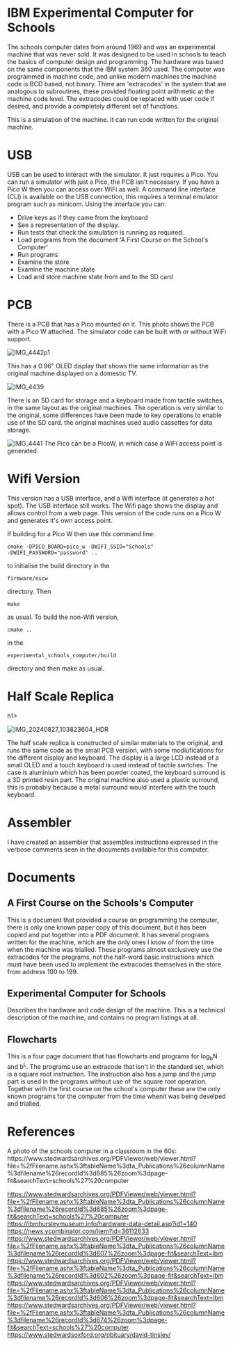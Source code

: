 # IBM Experimental Computer for Schools

The schools computer dates from around 1969 and was an experimental machine that was never sold. It was designed to be used in schools to teach the basics of computer design and programming. The hardware was based on the same components that the IBM system 360 used. The computer was programmed in machine code, and unlike modern machines the machine code is BCD based, not binary. There are 'extracodes' in the system that are analogous to subroutines, these provided floating point arithmetic at the machine code level. The extracodes could be replaced with user code if desired, and provide a completely different set of functions.

This is a simulation of the machine. It can run code written for the original machine.

<h1>USB</h1>
USB can be used to interact with the simulator. It just requires a Pico. You can run a simulator with just a Pico, the PCB isn't necessary. If you have a Pico W then you can access over WiFi as well.
A command line interface (CLI) is available on the USB connection, this requires a terminal emulator program such as minicom. Using the interface you can:

* Drive keys as if they came from the keyboard
* See a representation of the display.
* Run tests that check the simulation is running as required.
* Load programs from the document 'A First Course on the School's Computer'
* Run programs
* Examine the store
* Examine the machine state
* Load and store machine state from and to the SD card
  

<h1>PCB</h1>

There is a PCB that has a Pico mounted on it. This photo shows the PCB with a Pico W attached. The simulator code can be built with or without WiFi support.

![IMG_4442p1](https://github.com/blackjetrock/experimental-computer-for-schools/assets/31587992/ceb090f5-20b0-4658-b744-e295b8f3aa61)

This has a 0.96" OLED display that shows the same information as the original machine displayed on a domestic TV.

![IMG_4439](https://github.com/blackjetrock/experimental-computer-for-schools/assets/31587992/ef18ebf3-a95e-41ee-9716-92998c548807)

 There is an SD card for storage and a keyboard made from tactile switches, in the same layout as the original machines. The operation is very similar to the original, some differences have been made to key operations to enable use of the SD card. the original machines used audio cassettes for data storage.
 
![IMG_4441](https://github.com/blackjetrock/experimental-computer-for-schools/assets/31587992/c710a7aa-bbc5-48d7-a87f-0b369c42f62d)
 The Pico can be a PicoW, in which case a WiFi access point is generated.

<h1>Wifi Version</h1>
This version has a USB interface, and a Wifi interface (it generates a hot spot). The USB interface still works. The Wifi page shows the display and allows control from a web page. This version of the code runs on a Pico W and generates it's own access point.

If building for a Pico W then use this command line:

<code>cmake -DPICO_BOARD=pico_w -DWIFI_SSID="Schools" -DWIFI_PASSWORD="password" ..</code>

to initialise the build directory in the 

<code>firmware/escw</code>

directory. Then 

<code>make</code>

as usual.
To build the non-Wifi version, 

<code>cmake ..</code>

in the 

<code>experimental_schools_computer/build</code>

directory and then make as usual.

<h1>Half Scale Replica</h1>h1>

![IMG_20240827_103823604_HDR](https://github.com/user-attachments/assets/04b15898-e2ba-4993-99cf-3b7841f57b29)

The half scale replica is constructed of similar materials to the original, and runs the same code as the small PCB version, with some modiufications for the different display and keyboard. The display is a large LCD instead of a small OLED and a touch keyboard is used instead of tactile switches. The case is aluminium which has been powder coated, the keyboard surround is a 3D printed resin part. The original machine also used a plastic surround, this is probably because a metal surround would interfere with the touch keyboard.

<h1>Assembler</h1>
I have created an assembler that assembles instructions expressed in the verbose comments seen in the documents available for this computer. 

<h1>Documents</h1>

<h2>A First Course on the Schools's Computer</h2>
This is a document that provided a course on programming the computer, there is only one known paper copy of this document, but it has been
copied and put together into a PDF document. It has several programs written for the machine, which are the only ones I know of from the time
when the machine was trialled. These programs almost exclusively use the extracodes for the programs, not the half-word basic instructions which must have been used to implement
the extracodes themselves in the store from address 100 to 199. 

<h2>Experimental Computer for Schools</h2>
Describes the hardware and code design of the machine. This is a technical description of the machine, and contains no program listings at all.

<h2>Flowcharts</h2>
This is a four page document that has flowcharts and programs for log<sub>b</sub>N and b<sup>L</sup>.
The programs use an extracode that isn't in the standard set, which is a square root instruction. The instruction also has a jump and the jump part is used in the programs without use of the square root operation. Together with the first course on the school's computer these are the only known programs for the computer from the time whenit was being develped and trialled.

<h1>References</h1>
A photo of the schools computer in a classroom in the 60s:
https://www.stedwardsarchives.org/PDFViewer/web/viewer.html?file=%2fFilename.ashx%3ftableName%3dta_Publications%26columnName%3dfilename%26recordId%3d685%26zoom%3dpage-fit&searchText=schools%27%20computer

https://www.stedwardsarchives.org/PDFViewer/web/viewer.html?file=%2fFilename.ashx%3ftableName%3dta_Publications%26columnName%3dfilename%26recordId%3d685%26zoom%3dpage-fit&searchText=schools%27%20computer
https://ibmhursleymuseum.info/hardware-data-detail.asp?id1=140
https://news.ycombinator.com/item?id=36112633
https://www.stedwardsarchives.org/PDFViewer/web/viewer.html?file=%2fFilename.ashx%3ftableName%3dta_Publications%26columnName%3dfilename%26recordId%3d607%26zoom%3dpage-fit&searchText=ibm
https://www.stedwardsarchives.org/PDFViewer/web/viewer.html?file=%2fFilename.ashx%3ftableName%3dta_Publications%26columnName%3dfilename%26recordId%3d602%26zoom%3dpage-fit&searchText=ibm
https://www.stedwardsarchives.org/PDFViewer/web/viewer.html?file=%2fFilename.ashx%3ftableName%3dta_Publications%26columnName%3dfilename%26recordId%3d606%26zoom%3dpage-fit&searchText=ibm
https://www.stedwardsarchives.org/PDFViewer/web/viewer.html?file=%2fFilename.ashx%3ftableName%3dta_Publications%26columnName%3dfilename%26recordId%3d674%26zoom%3dpage-fit&searchText=schools%27%20computer
https://www.stedwardsoxford.org/obituary/david-tinsley/
